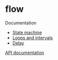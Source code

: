 # flow

Documentation
* [State machine](https://clinth.github.io/ixfx-docs/flow/stateMachine/)
* [Loops and intervals](https://clinth.github.io/ixfx-docs/flow/loops/)
* [Delay](https://clinth.github.io/ixfx-docs/flow/delay/)

[API documentation](https://clinth.github.io/ixfx/modules/Flow.html)
